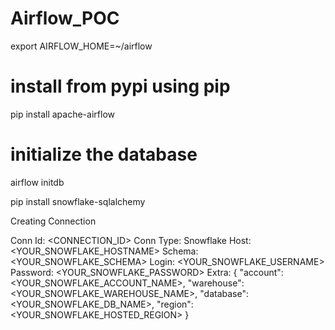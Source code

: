 # Airflow_POC

export AIRFLOW_HOME=~/airflow

# install from pypi using pip
pip install apache-airflow

# initialize the database
airflow initdb

pip install snowflake-sqlalchemy

Creating Connection

Conn Id: <CONNECTION_ID>
Conn Type: Snowflake
Host: <YOUR_SNOWFLAKE_HOSTNAME>
Schema: <YOUR_SNOWFLAKE_SCHEMA>
Login: <YOUR_SNOWFLAKE_USERNAME>
Password: <YOUR_SNOWFLAKE_PASSWORD>
Extra: {
        "account": <YOUR_SNOWFLAKE_ACCOUNT_NAME>,
        "warehouse": <YOUR_SNOWFLAKE_WAREHOUSE_NAME>,
         "database": <YOUR_SNOWFLAKE_DB_NAME>,
         "region": <YOUR_SNOWFLAKE_HOSTED_REGION>
    }

